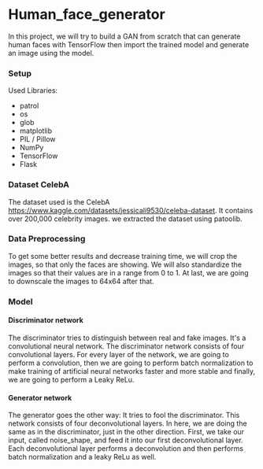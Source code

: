 # Human_face_generator
In this project, we will try to build a GAN from scratch that can generate human faces with TensorFlow then import the trained model and generate an image using the model.
### Setup
Used Libraries:
-  patrol
- os
- glob
- matplotlib
- PIL / Pillow
- NumPy
- TensorFlow
- Flask
### Dataset CelebA
The dataset used is the CelebA https://www.kaggle.com/datasets/jessicali9530/celeba-dataset. It contains over 200,000 celebrity images. we extracted the dataset using patoolib.
### Data Preprocessing
To get some better results and decrease training time, we will crop the images, so that only the faces are showing. We will also standardize the images so that their values are in a range from 0 to 1. At last, we are going to downscale the images to 64x64 after that.
### Model
#### Discriminator network
The discriminator tries to distinguish between real and fake images. It's a convolutional neural network. The discriminator network consists of four convolutional layers. For every layer of the network, we are going to perform a convolution, then we are going to perform batch normalization to make training of artificial neural networks faster and more stable and finally, we are going to perform a Leaky ReLu.
#### Generator network
The generator goes the other way: It tries to fool the discriminator. This network consists of four deconvolutional layers. In here, we are doing the same as in the discriminator, just in the other direction. First, we take our input, called noise_shape, and feed it into our first deconvolutional layer. Each deconvolutional layer performs a deconvolution and then performs batch normalization and a leaky ReLu as well.
